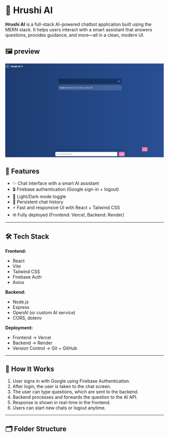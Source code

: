 # 🚀 Hrushi AI

**Hrushi AI** is a full-stack AI-powered chatbot application built using the MERN stack. It helps users interact with a smart assistant that answers questions, provides guidance, and more—all in a clean, modern UI.

## 🖼️ preview 
![Hrushi AI Login](public/preview.png)

## 📌 Features

- ✨ Chat interface with a smart AI assistant
- 🔒 Firebase authentication (Google sign-in + logout)
- 🌙 Light/Dark mode toggle
- 💬 Persistent chat history
- ⚡ Fast and responsive UI with React + Tailwind CSS
- 🌐 Fully deployed (Frontend: Vercel, Backend: Render)

---

## 🛠️ Tech Stack

**Frontend:**
- React
- Vite
- Tailwind CSS
- Firebase Auth
- Axios

**Backend:**
- Node.js
- Express
- OpenAI (or custom AI service)
- CORS, dotenv

**Deployment:**
- Frontend → Vercel
- Backend → Render
- Version Control → Git + GitHub

---

## 🧠 How It Works

1. User signs in with Google using Firebase Authentication.
2. After login, the user is taken to the chat screen.
3. The user can type questions, which are sent to the backend.
4. Backend processes and forwards the question to the AI API.
5. Response is shown in real-time in the frontend.
6. Users can start new chats or logout anytime.

---

## 🗂️ Folder Structure

